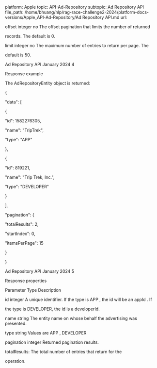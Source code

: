 platform: Apple
topic: API-Ad-Repository
subtopic: Ad Repository API
file_path: /home/bhuang/nlp/rag-race-challenge2-2024/platform-docs-versions/Apple_API-Ad-Repository/Ad Repository API.md
url: <EMPTY>

offset integer no The offset pagination that limits the number of returned

records. The default is 0.



limit integer no The maximum number of entries to return per page. The

default is 50.



Ad Repository API January 2024 4

Response example

The AdRepositoryEntity object is returned:



{

"data": [

{

"id": 1582276305,

"name": "TripTrek",

"type": "APP"

},

{

"id": 819221,

"name": "Trip Trek, Inc.",

"type": "DEVELOPER"

}

],

"pagination": {

"totalResults": 2,

"startIndex": 0,

"itemsPerPage": 15

}

}



Ad Repository API January 2024 5

Response properties



Parameter Type Description



id integer A unique identifier. If the type is APP , the id will be an appId . If

the type is DEVELOPER, the id is a developerId.



name string The entity name on whose behalf the advertising was presented.



type string Values are APP , DEVELOPER



pagination integer Returned pagination results.



totalResults: The total number of entries that return for the

operation.